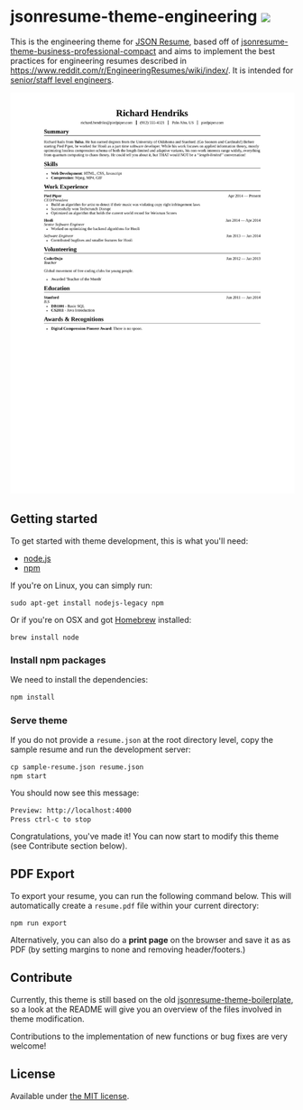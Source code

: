 # jsonresume-theme-engineering [![](https://badge.fury.io/js/jsonresume-theme-engineering.svg)](https://www.npmjs.org/package/jsonresume-theme-engineering)

This is the engineering theme for [JSON Resume](http://jsonresume.org/), based off of [jsonresume-theme-business-professional-compact](https://github.com/yechoorv/jsonresume-theme-business-professional-compact) and aims to implement the best practices for engineering resumes described in https://www.reddit.com/r/EngineeringResumes/wiki/index/. It is intended for [senior/staff level engineers](https://www.reddit.com/r/EngineeringResumes/wiki/index/#wiki_senior_engineers_and_above_.2810.2B_yoe.29).

<p align="center">
  <kbd>
    <img src="https://github.com/skoenig/jsonresume-theme-engineering/blob/main/resume.png?raw=true" alt="Richard Hendriks Resume"/>
  </kbd>
</p>

## Getting started

To get started with theme development, this is what you'll need:

- [node.js](http://howtonode.org/how-to-install-nodejs)
- [npm](http://howtonode.org/introduction-to-npm)

If you're on Linux, you can simply run:

```
sudo apt-get install nodejs-legacy npm
```

Or if you're on OSX and got [Homebrew](http://brew.sh/) installed:

```
brew install node
```


### Install npm packages

We need to install the dependencies:

```bash
npm install
```

### Serve theme

If you do not provide a `resume.json` at the root directory level, copy the sample resume and run the development server:

```
cp sample-resume.json resume.json
npm start
```

You should now see this message:

```
Preview: http://localhost:4000
Press ctrl-c to stop
```

Congratulations, you've made it! You can now start to modify this theme (see Contribute section below).

## PDF Export
To export your resume, you can run the following command below. This will automatically create a `resume.pdf` file within your current directory:

```
npm run export
```

Alternatively, you can also do a **print page** on the browser and save it as as PDF (by setting margins to none and removing header/footers.)

## Contribute

Currently, this theme is still based on the old [jsonresume-theme-boilerplate](https://github.com/jsonresume/jsonresume-theme-boilerplate), so a look at the README will give you an overview of the files involved in theme modification.

Contributions to the implementation of new functions or bug fixes are very welcome!

## License

Available under [the MIT license](http://mths.be/mit).
